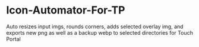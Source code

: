 # Icon-Automator-For-TP
Auto resizes input imgs, rounds corners, adds selected overlay img, and exports new png as well as a backup webp to selected directories for Touch Portal

